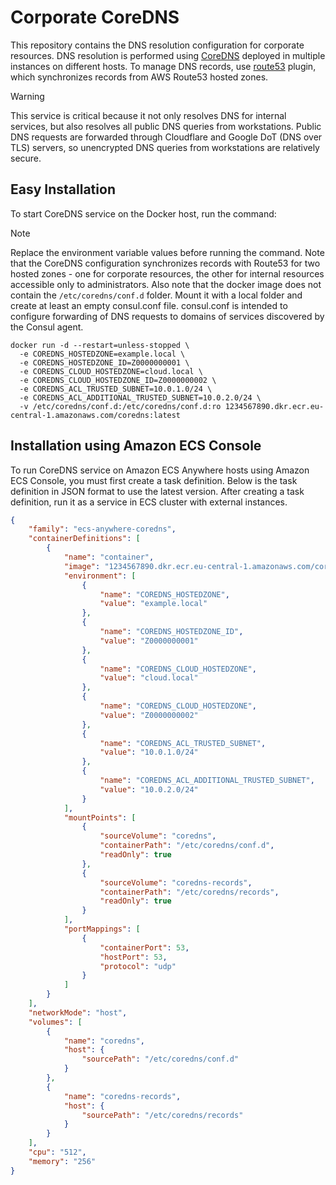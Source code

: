 # Corporate CoreDNS

This repository contains the DNS resolution configuration for corporate
resources. DNS resolution is performed using [CoreDNS](https://coredns.io/)
deployed in multiple instances on different hosts. To manage DNS records, use
[route53](https://coredns.io/plugins/route53/) plugin, which synchronizes
records from AWS Route53 hosted zones.

> [!WARNING]
> This service is critical because it not only resolves DNS for internal
> services, but also resolves all public DNS queries from workstations. Public
> DNS requests are forwarded through Cloudflare and Google DoT (DNS over TLS)
> servers, so unencrypted DNS queries from workstations are relatively secure.

## Easy Installation
To start CoreDNS service on the Docker host, run the command:

> [!NOTE]
> Replace the environment variable values ​​before running the command. Note
> that the CoreDNS configuration synchronizes records with Route53 for two
> hosted zones - one for corporate resources, the other for internal resources
> accessible only to administrators. Also note that the docker image does not
> contain the `/etc/coredns/conf.d` folder. Mount it with a local folder and
> create at least an empty consul.conf file. consul.conf is intended to
> configure forwarding of DNS requests to domains of services discovered by
> the Consul agent.

```
docker run -d --restart=unless-stopped \
  -e COREDNS_HOSTEDZONE=example.local \
  -e COREDNS_HOSTEDZONE_ID=Z0000000001 \
  -e COREDNS_CLOUD_HOSTEDZONE=cloud.local \
  -e COREDNS_CLOUD_HOSTEDZONE_ID=Z0000000002 \
  -e COREDNS_ACL_TRUSTED_SUBNET=10.0.1.0/24 \
  -e COREDNS_ACL_ADDITIONAL_TRUSTED_SUBNET=10.0.2.0/24 \
  -v /etc/coredns/conf.d:/etc/coredns/conf.d:ro 1234567890.dkr.ecr.eu-central-1.amazonaws.com/coredns:latest
```

## Installation using Amazon ECS Console
To run CoreDNS service on Amazon ECS Anywhere hosts using Amazon ECS Console,
you must first create a task definition. Below is the task definition in JSON
format to use the latest version. After creating a task definition, run it as
a service in ECS cluster with external instances.

```JSON
{
    "family": "ecs-anywhere-coredns",
    "containerDefinitions": [
        {
            "name": "container",
            "image": "1234567890.dkr.ecr.eu-central-1.amazonaws.com/coredns:latest",
            "environment": [
                {
                    "name": "COREDNS_HOSTEDZONE",
                    "value": "example.local"
                },
                {
                    "name": "COREDNS_HOSTEDZONE_ID",
                    "value": "Z0000000001"
                },
                {
                    "name": "COREDNS_CLOUD_HOSTEDZONE",
                    "value": "cloud.local"
                },
                {
                    "name": "COREDNS_CLOUD_HOSTEDZONE",
                    "value": "Z0000000002"
                },
                {
                    "name": "COREDNS_ACL_TRUSTED_SUBNET",
                    "value": "10.0.1.0/24"
                },
                {
                    "name": "COREDNS_ACL_ADDITIONAL_TRUSTED_SUBNET",
                    "value": "10.0.2.0/24"
                }
            ],
            "mountPoints": [
                {
                    "sourceVolume": "coredns",
                    "containerPath": "/etc/coredns/conf.d",
                    "readOnly": true
                },
                {
                    "sourceVolume": "coredns-records",
                    "containerPath": "/etc/coredns/records",
                    "readOnly": true
                }
            ],
            "portMappings": [
                {
                    "containerPort": 53,
                    "hostPort": 53,
                    "protocol": "udp"
                }
            ]
        }
    ],
    "networkMode": "host",
    "volumes": [
        {
            "name": "coredns",
            "host": {
                "sourcePath": "/etc/coredns/conf.d"
            }
        },
        {
            "name": "coredns-records",
            "host": {
                "sourcePath": "/etc/coredns/records"
            }
        }
    ],
    "cpu": "512",
    "memory": "256"
}
```
